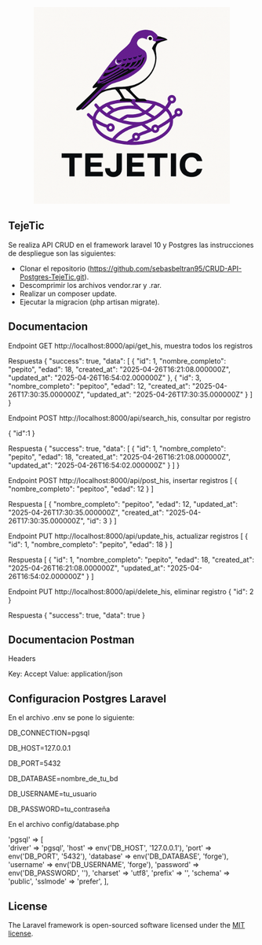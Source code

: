 <p align="center"><a href="https://laravel.com" target="_blank"><img src="public/img/logo_teje.png" width="400" alt="InnClod"></a></p>

## TejeTic

Se realiza API CRUD en el  framework laravel 10 y Postgres las instrucciones de despliegue son las siguientes:

- Clonar el repositorio (https://github.com/sebasbeltran95/CRUD-API-Postgres-TejeTic.git).
- Descomprimir los archivos vendor.rar y .rar.
- Realizar un composer update.
- Ejecutar la migracion (php artisan migrate).


## Documentacion

Endpoint GET http://localhost:8000/api/get_his, muestra todos los registros

Respuesta
{
    "success": true,
    "data": [
        {
            "id": 1,
            "nombre_completo": "pepito",
            "edad": 18,
            "created_at": "2025-04-26T16:21:08.000000Z",
            "updated_at": "2025-04-26T16:54:02.000000Z"
        },
        {
            "id": 3,
            "nombre_completo": "pepitoo",
            "edad": 12,
            "created_at": "2025-04-26T17:30:35.000000Z",
            "updated_at": "2025-04-26T17:30:35.000000Z"
        }
    ]
}

Endpoint POST http://localhost:8000/api/search_his, consultar por registro

{
    "id":1
}

Respuesta
{
    "success": true,
    "data": [
        {
            "id": 1,
            "nombre_completo": "pepito",
            "edad": 18,
            "created_at": "2025-04-26T16:21:08.000000Z",
            "updated_at": "2025-04-26T16:54:02.000000Z"
        }
    ]
}

Endpoint POST http://localhost:8000/api/post_his, insertar registros
[
    {
        "nombre_completo": "pepitoo",
        "edad": 12
    }
]

Respuesta
[
    {
        "nombre_completo": "pepitoo",
        "edad": 12,
        "updated_at": "2025-04-26T17:30:35.000000Z",
        "created_at": "2025-04-26T17:30:35.000000Z",
        "id": 3
    }
]

Endpoint PUT http://localhost:8000/api/update_his, actualizar registros
[
    {
        "id": 1,
        "nombre_completo": "pepito",
        "edad": 18
    }
]

Respuesta
[
    {
        "id": 1,
        "nombre_completo": "pepito",
        "edad": 18,
        "created_at": "2025-04-26T16:21:08.000000Z",
        "updated_at": "2025-04-26T16:54:02.000000Z"
    }
]

Endpoint PUT http://localhost:8000/api/delete_his, eliminar registro
{
    "id": 2
}

Respuesta
{
    "success": true,
    "data": true
}


## Documentacion Postman

Headers

Key: Accept
Value: application/json


## Configuracion Postgres Laravel

En el archivo .env se pone lo siguiente:

DB_CONNECTION=pgsql

DB_HOST=127.0.0.1

DB_PORT=5432

DB_DATABASE=nombre_de_tu_bd

DB_USERNAME=tu_usuario

DB_PASSWORD=tu_contraseña


En el archivo config/database.php

'pgsql' => [ <br>
    'driver' => 'pgsql',
    'host' => env('DB_HOST', '127.0.0.1'),
    'port' => env('DB_PORT', '5432'),
    'database' => env('DB_DATABASE', 'forge'),
    'username' => env('DB_USERNAME', 'forge'),
    'password' => env('DB_PASSWORD', ''),
    'charset' => 'utf8',
    'prefix' => '',
    'schema' => 'public',
    'sslmode' => 'prefer',
],


## License

The Laravel framework is open-sourced software licensed under the [MIT license](https://opensource.org/licenses/MIT).
